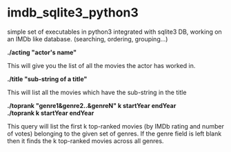 # imdb_sqlite3_python3
simple set of executables in python3 integrated with sqlite3 DB, working on an IMDb like database. (searching, ordering, grouping...)

<b>./acting "actor's name"</b>  

  This will give you the list of all the movies the actor has worked in.

<b>./title "sub-string of a title"</b>  
  
  This will list all the movies which have the sub-string in the title

<b>./toprank "genre1&genre2..&genreN" k startYear endYear</b>  
<b>./toprank k startYear endYear</b>  
  
  This query will list the first k top-ranked movies (by IMDb rating and number of votes) belonging to the given set of genres.
  If the genre field is left blank then it finds the k top-ranked movies across all genres.
